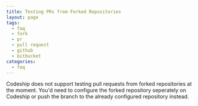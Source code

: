 ```yaml
---
title: Testing PRs from Forked Repositories
layout: page
tags:
  - faq
  - fork
  - pr
  - pull request
  - github
  - bitbucket
categories:
  - faq
---
```


Codeship does not support testing pull requests from forked repositories at the moment. You'd need to configure the forked repository seperately on Codeship or push the branch to the already configured repository instead.
